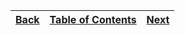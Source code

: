 [Back](15stdcollections.md) | [Table of Contents](tableofcontents.md) | [Next](17stditer.md)
---                 | ---                                     | ---